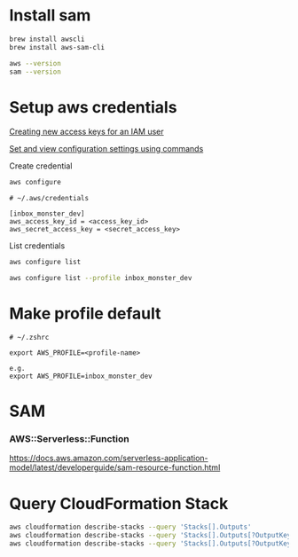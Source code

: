 # Install sam

```sh
brew install awscli
brew install aws-sam-cli

aws --version
sam --version
```

# Setup aws credentials

[Creating new access keys for an IAM user](https://docs.aws.amazon.com/keyspaces/latest/devguide/access.credentials.html#create.keypair)

[Set and view configuration settings using commands](https://docs.aws.amazon.com/cli/latest/userguide/cli-configure-files.html#cli-configure-files-methods)

Create credential

```sh
aws configure
```

```
# ~/.aws/credentials

[inbox_monster_dev]
aws_access_key_id = <access_key_id>
aws_secret_access_key = <secret_access_key>
```

List credentials

```sh
aws configure list

aws configure list --profile inbox_monster_dev
```

# Make profile default

```
# ~/.zshrc

export AWS_PROFILE=<profile-name>

e.g.
export AWS_PROFILE=inbox_monster_dev
```

# SAM

### AWS::Serverless::Function

https://docs.aws.amazon.com/serverless-application-model/latest/developerguide/sam-resource-function.html

# Query CloudFormation Stack

```sh
aws cloudformation describe-stacks --query 'Stacks[].Outputs'
aws cloudformation describe-stacks --query 'Stacks[].Outputs[?OutputKey==`SqsLambdaSqs`]'
aws cloudformation describe-stacks --query 'Stacks[].Outputs[?OutputKey==`SqsLambdaSqs`].OutputValue[]'
```
